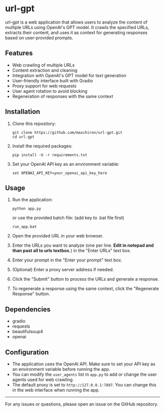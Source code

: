 # url-gpt

url-gpt is a web application that allows users to analyze the content of multiple URLs using OpenAI's GPT model. It crawls the specified URLs, extracts their content, and uses it as context for generating responses based on user-provided prompts.

## Features

- Web crawling of multiple URLs
- Content extraction and cleaning
- Integration with OpenAI's GPT model for text generation
- User-friendly interface built with Gradio
- Proxy support for web requests
- User agent rotation to avoid blocking
- Regeneration of responses with the same context

## Installation

1. Clone this repository:
   ```
   git clone https://github.com/maxchiron/url-gpt.git
   cd url-gpt
   ```

2. Install the required packages:
   ```
   pip install -U -r requirements.txt
   ```

3. Set your OpenAI API key as an environment variable:
   ```
   set OPENAI_API_KEY=your_openai_api_key_here
   ```

## Usage

1. Run the application:
   ```
   python app.py
   ```
   or use the provided batch file:
   (add key to .bat file first)
   ```
   run_app.bat
   ```

2. Open the provided URL in your web browser.

3. Enter the URLs you want to analyze (one per line. **Edit in notepad and than past all to urls textbox.**) in the "Enter URLs" text box.

4. Enter your prompt in the "Enter your prompt" text box.

5. (Optional) Enter a proxy server address if needed.

6. Click the "Submit" button to process the URLs and generate a response.

7. To regenerate a response using the same context, click the "Regenerate Response" button.

## Dependencies

- gradio
- requests
- beautifulsoup4
- openai

## Configuration

- The application uses the OpenAI API. Make sure to set your API key as an environment variable before running the app.
- You can modify the `user_agents` list in `app.py` to add or change the user agents used for web crawling.
- The default proxy is set to `http://127.0.0.1:7897`. You can change this in the web interface when running the app.

---

For any issues or questions, please open an issue on the GitHub repository.